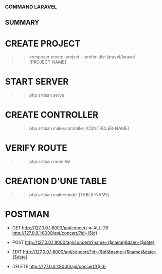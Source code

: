 ### COMMAND LARAVEL

## SUMMARY

<!-- Un contrôleur à pour but de répondre aux requêtes HTTP des clients -->
<!-- Une route va permettre aux utilisateurs d'accèder à nos contrôleurs -->
<!-- Un modèle va être utilisé afin de créer un objet model (une table dans un bdd)  -->

# CREATE PROJECT

> > composer create-project --prefer-dist laravel/laravel [PROJECT-NAME]

# START SERVER

> > php artisan serve

# CREATE CONTROLLER

> > php artisan make:controller [CONTROLER-NAME]

# VERIFY ROUTE

<!-- Do not forget to "use [path/to/controler]" on the web.php -->

> > php artisan route:list

# CREATION D'UNE TABLE

<!-- Do not forget to declare the structure of the table in the migration -->
<!-- Do not forget to declare in the model the element you want to pass to the db -->
<!-- protected $fillable = ['table-name1', 'table-name2'];-->

> > php artisan make:model [TABLE-NAME]

# POSTMAN

-   GET
    http://127.0.0.1:8000/api/concert => ALL DB
    http://127.0.0.1:8000/api/concert/?id={$id}

-   POST
    http://127.0.0.1:8000/api/concert/?name={$name}&date={$date}

-   EDIT
    http://127.0.0.1:8000/api/concert/?id={$id}&name={$name}&date={$date}

-   DELETE
    http://127.0.0.1:8000/api/concert/{$id}
